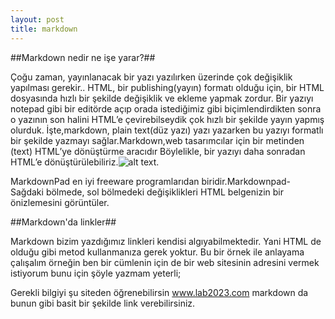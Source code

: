 ```yaml
---
layout: post
title: markdown
---
```


##Markdown nedir ne işe yarar?##


Çoğu zaman, yayınlanacak bir yazı yazılırken üzerinde çok değişiklik yapılması gerekir.. HTML, bir publishing(yayın) formatı olduğu için, bir HTML dosyasında hızlı bir şekilde değişiklik ve ekleme yapmak zordur. Bir yazıyı notepad gibi bir editörde açıp orada istediğimiz gibi biçimlendirdikten sonra o yazının son halini HTML’e çevirebilseydik çok hızlı bir şekilde yayın yapmış olurduk. İşte,markdown, plain text(düz yazı) yazı yazarken bu yazıyı formatlı bir şekilde yazmayı sağlar.Markdown,web tasarımcılar için bir metinden (text) HTML’ye dönüştürme aracıdır Böylelikle, bir yazıyı daha sonradan HTML’e dönüştürülebiliriz.![alt text](http://www.bilgisayarkurdu.com/wp-content/uploads/2011/12/MarkdownPad1.jpg "Title").

MarkdownPad en iyi freeware programlarıdan biridir.Markdownpad- Sağdaki bölmede, sol bölmedeki değişiklikleri HTML belgenizin bir önizlemesini görüntüler.

##Markdown'da linkler##

Markdown bizim yazdığımız linkleri kendisi algıyabilmektedir. Yani HTML de olduğu gibi metod kullanmanıza gerek yoktur. Bu bir örnek ile anlayama çalışalım örneğin ben bir cümlenin için de bir web sitesinin adresini vermek istiyorum bunu için şöyle yazmam yeterli;

Gerekli bilgiyi şu siteden öğrenebilirsin www.lab2023.com markdown da bunun gibi basit bir şekilde link verebilirsiniz.









